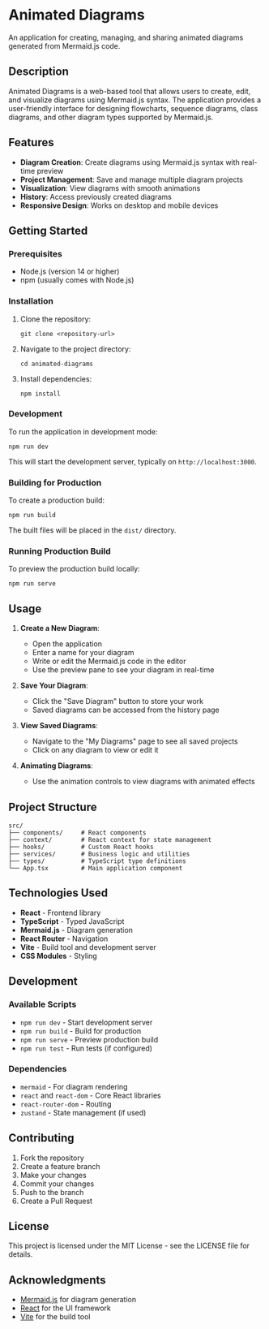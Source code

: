 # Animated Diagrams

An application for creating, managing, and sharing animated diagrams generated from Mermaid.js code.

## Description

Animated Diagrams is a web-based tool that allows users to create, edit, and visualize diagrams using Mermaid.js syntax. The application provides a user-friendly interface for designing flowcharts, sequence diagrams, class diagrams, and other diagram types supported by Mermaid.js.

## Features

- **Diagram Creation**: Create diagrams using Mermaid.js syntax with real-time preview
- **Project Management**: Save and manage multiple diagram projects
- **Visualization**: View diagrams with smooth animations
- **History**: Access previously created diagrams
- **Responsive Design**: Works on desktop and mobile devices

## Getting Started

### Prerequisites

- Node.js (version 14 or higher)
- npm (usually comes with Node.js)

### Installation

1. Clone the repository:
   ```
   git clone <repository-url>
   ```

2. Navigate to the project directory:
   ```
   cd animated-diagrams
   ```

3. Install dependencies:
   ```
   npm install
   ```

### Development

To run the application in development mode:

```
npm run dev
```

This will start the development server, typically on `http://localhost:3000`.

### Building for Production

To create a production build:

```
npm run build
```

The built files will be placed in the `dist/` directory.

### Running Production Build

To preview the production build locally:

```
npm run serve
```

## Usage

1. **Create a New Diagram**:
   - Open the application
   - Enter a name for your diagram
   - Write or edit the Mermaid.js code in the editor
   - Use the preview pane to see your diagram in real-time

2. **Save Your Diagram**:
   - Click the "Save Diagram" button to store your work
   - Saved diagrams can be accessed from the history page

3. **View Saved Diagrams**:
   - Navigate to the "My Diagrams" page to see all saved projects
   - Click on any diagram to view or edit it

4. **Animating Diagrams**:
   - Use the animation controls to view diagrams with animated effects

## Project Structure

```
src/
├── components/     # React components
├── context/        # React context for state management
├── hooks/          # Custom React hooks
├── services/       # Business logic and utilities
├── types/          # TypeScript type definitions
└── App.tsx         # Main application component
```

## Technologies Used

- **React** - Frontend library
- **TypeScript** - Typed JavaScript
- **Mermaid.js** - Diagram generation
- **React Router** - Navigation
- **Vite** - Build tool and development server
- **CSS Modules** - Styling

## Development

### Available Scripts

- `npm run dev` - Start development server
- `npm run build` - Build for production
- `npm run serve` - Preview production build
- `npm run test` - Run tests (if configured)

### Dependencies

- `mermaid` - For diagram rendering
- `react` and `react-dom` - Core React libraries
- `react-router-dom` - Routing
- `zustand` - State management (if used)

## Contributing

1. Fork the repository
2. Create a feature branch
3. Make your changes
4. Commit your changes
5. Push to the branch
6. Create a Pull Request

## License

This project is licensed under the MIT License - see the LICENSE file for details.

## Acknowledgments

- [Mermaid.js](https://mermaid-js.github.io/) for diagram generation
- [React](https://reactjs.org/) for the UI framework
- [Vite](https://vitejs.dev/) for the build tool